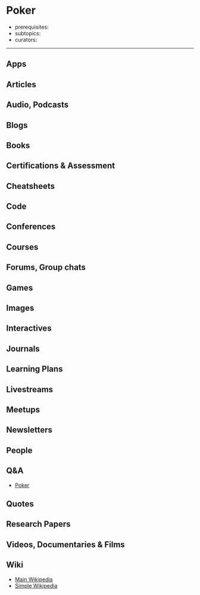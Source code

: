 # Poker

- prerequisites:
- subtopics:
- curators:

------

## Apps

## Articles

## Audio, Podcasts

## Blogs

## Books

## Certifications & Assessment

## Cheatsheets

## Code

## Conferences

## Courses

## Forums, Group chats

## Games

## Images

## Interactives

## Journals

## Learning Plans

## Livestreams

## Meetups

## Newsletters

## People

## Q&A

- [Poker](https://poker.stackexchange.com)

## Quotes

## Research Papers

## Videos, Documentaries & Films

## Wiki

- [Main Wikipedia](https://en.wikipedia.org/wiki/Poker)
- [Simple Wikipedia](https://simple.wikipedia.org/wiki/Poker)

